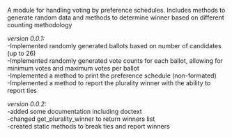 A module for handling voting by preference schedules.
Includes methods to generate random data and methods to determine winner
based on different counting methodology

*version 0.0.1:*<br>
  -Implemented randomly generated ballots based on number of candidates (up to 26)<br>
  -Implemented randomly generated vote counts for each ballot, allowing for minimum votes and maximum votes per ballot<br>
  -Implemented a method to print the preference schedule (non-formated)<br>
  -Implemented a method to report the plurality winner with the ability to report ties<br>

*version 0.0.2:*<br>
  -added some documentation including doctext <br>
  -changed get_plurality_winner to return winners list<br>
  -created static methods to break ties and report winners<br>
